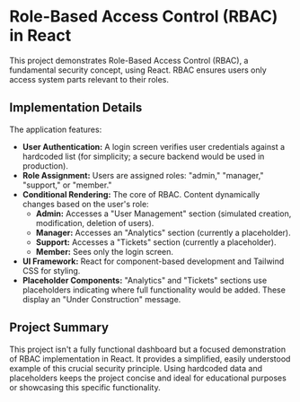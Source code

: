 # Role-Based Access Control (RBAC) in React

This project demonstrates Role-Based Access Control (RBAC), a fundamental security concept, using React.  RBAC ensures users only access system parts relevant to their roles.

## Implementation Details

The application features:

* **User Authentication:**  A login screen verifies user credentials against a hardcoded list (for simplicity; a secure backend would be used in production).
* **Role Assignment:** Users are assigned roles: "admin," "manager," "support," or "member."
* **Conditional Rendering:**  The core of RBAC.  Content dynamically changes based on the user's role:
    * **Admin:**  Accesses a "User Management" section (simulated creation, modification, deletion of users).
    * **Manager:**  Accesses an "Analytics" section (currently a placeholder).
    * **Support:** Accesses a "Tickets" section (currently a placeholder).
    * **Member:**  Sees only the login screen.
* **UI Framework:** React for component-based development and Tailwind CSS for styling.
* **Placeholder Components:**  "Analytics" and "Tickets" sections use placeholders indicating where full functionality would be added.  These display an "Under Construction" message.

## Project Summary

This project isn't a fully functional dashboard but a focused demonstration of RBAC implementation in React. It provides a simplified, easily understood example of this crucial security principle.  Using hardcoded data and placeholders keeps the project concise and ideal for educational purposes or showcasing this specific functionality.
